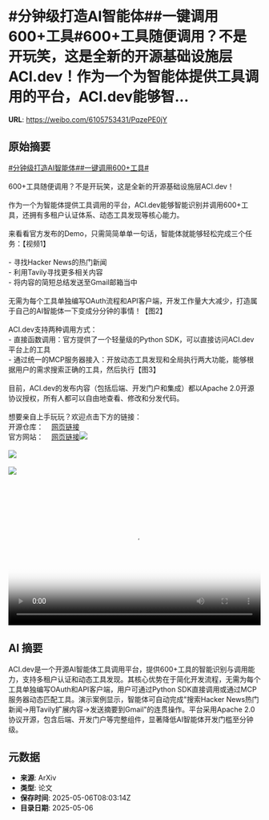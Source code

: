 # #分钟级打造AI智能体##一键调用600+工具#600+工具随便调用？不是开玩笑，这是全新的开源基础设施层ACI.dev！作为一个为智能体提供工具调用的平台，ACI.dev能够智...

**URL**: https://weibo.com/6105753431/PqzePE0jY

## 原始摘要

<a href="https://m.weibo.cn/search?containerid=231522type%3D1%26t%3D10%26q%3D%23%E5%88%86%E9%92%9F%E7%BA%A7%E6%89%93%E9%80%A0AI%E6%99%BA%E8%83%BD%E4%BD%93%23&amp;extparam=%23%E5%88%86%E9%92%9F%E7%BA%A7%E6%89%93%E9%80%A0AI%E6%99%BA%E8%83%BD%E4%BD%93%23" data-hide=""><span class="surl-text">#分钟级打造AI智能体#</span></a><a href="https://m.weibo.cn/search?containerid=231522type%3D1%26t%3D10%26q%3D%23%E4%B8%80%E9%94%AE%E8%B0%83%E7%94%A8600%2B%E5%B7%A5%E5%85%B7%23&amp;extparam=%23%E4%B8%80%E9%94%AE%E8%B0%83%E7%94%A8600%2B%E5%B7%A5%E5%85%B7%23" data-hide=""><span class="surl-text">#一键调用600+工具#</span></a><br><br>600+工具随便调用？不是开玩笑，这是全新的开源基础设施层ACI.dev！<br><br>作为一个为智能体提供工具调用的平台，ACI.dev能够智能识别并调用600+工具，还拥有多租户认证体系、动态工具发现等核心能力。<br><br>来看看官方发布的Demo，只需简简单单一句话，智能体就能够轻松完成三个任务：【视频1】<br><br>- 寻找Hacker News的热门新闻<br>- 利用Tavily寻找更多相关内容<br>- 将内容的简短总结发送至Gmail邮箱当中<br><br>无需为每个工具单独编写OAuth流程和API客户端，开发工作量大大减少，打造属于自己的AI智能体一下变成分分钟的事情！【图2】<br><br>ACI.dev支持两种调用方式：<br>- 直接函数调用：官方提供了一个轻量级的Python SDK，可以直接访问ACI.dev平台上的工具<br>- 通过统一的MCP服务器接入：开放动态工具发现和全局执行两大功能，能够根据用户的需求搜索正确的工具，然后执行【图3】<br><br>目前，ACI.dev的发布内容（包括后端、开发门户和集成）都以Apache 2.0开源协议授权，所有人都可以自由地查看、修改和分发代码。<br><br>想要亲自上手玩玩？欢迎点击下方的链接：<br>开源仓库：<a href="https://weibo.cn/sinaurl?u=https%3A%2F%2Fgithub.com%2Faipotheosis-labs%2Faci%3Ftab%3Dreadme-ov-file" data-hide=""><span class="url-icon"><img style="width: 1rem;height: 1rem" src="https://h5.sinaimg.cn/upload/2015/09/25/3/timeline_card_small_web_default.png" referrerpolicy="no-referrer"></span><span class="surl-text">网页链接</span></a><br>官方网站：<a href="https://weibo.cn/sinaurl?u=https%3A%2F%2Fwww.aci.dev%2F" data-hide=""><span class="url-icon"><img style="width: 1rem;height: 1rem" src="https://h5.sinaimg.cn/upload/2015/09/25/3/timeline_card_small_web_default.png" referrerpolicy="no-referrer"></span><span class="surl-text">网页链接</span></a><img style="" src="https://tvax2.sinaimg.cn/large/006Fd7o3ly1i15s72n1b0j31ao0u0q4a.jpg" referrerpolicy="no-referrer"><br><br><img style="" src="https://tvax2.sinaimg.cn/large/006Fd7o3gy1i15s60it4mj30yc0awdjz.jpg" referrerpolicy="no-referrer"><br><br><img style="" src="https://tvax3.sinaimg.cn/large/006Fd7o3gy1i15s62x2e7j30ky0860vc.jpg" referrerpolicy="no-referrer"><br><br><br clear="both"><div style="clear: both"></div><video controls="controls" poster="https://tvax1.sinaimg.cn/orj480/006Fd7o3ly1i15s72pra4j31ao0u0q4a.jpg" style="width: 100%"><source src="https://f.video.weibocdn.com/o0/v1FNFUcIlx08o20omhao01041200kyu40E010.mp4?label=mp4_720p&amp;template=1120x720.25.0&amp;ori=0&amp;ps=1CwnkDw1GXwCQx&amp;Expires=1746522031&amp;ssig=TOPlz%2FcHVR&amp;KID=unistore,video"><source src="https://f.video.weibocdn.com/o0/A9hvb37hlx08o20oknGU01041200avo30E010.mp4?label=mp4_hd&amp;template=744x480.25.0&amp;ori=0&amp;ps=1CwnkDw1GXwCQx&amp;Expires=1746522031&amp;ssig=bCVIEy3Lqo&amp;KID=unistore,video"><source src="https://f.video.weibocdn.com/o0/fdyJbPjrlx08o20nnTEA010412006jvK0E010.mp4?label=mp4_ld&amp;template=560x360.25.0&amp;ori=0&amp;ps=1CwnkDw1GXwCQx&amp;Expires=1746522031&amp;ssig=ku9lZrq8Qo&amp;KID=unistore,video"><p>视频无法显示，请前往<a href="https://video.weibo.com/show?fid=1034%3A5163319485464638" target="_blank" rel="noopener noreferrer">微博视频</a>观看。</p></video>

## AI 摘要

ACI.dev是一个开源AI智能体工具调用平台，提供600+工具的智能识别与调用能力，支持多租户认证和动态工具发现。其核心优势在于简化开发流程，无需为每个工具单独编写OAuth和API客户端，用户可通过Python SDK直接调用或通过MCP服务器动态匹配工具。演示案例显示，智能体可自动完成"搜索Hacker News热门新闻→用Tavily扩展内容→发送摘要到Gmail"的连贯操作。平台采用Apache 2.0协议开源，包含后端、开发门户等完整组件，显著降低AI智能体开发门槛至分钟级。

## 元数据

- **来源**: ArXiv
- **类型**: 论文
- **保存时间**: 2025-05-06T08:03:14Z
- **目录日期**: 2025-05-06
